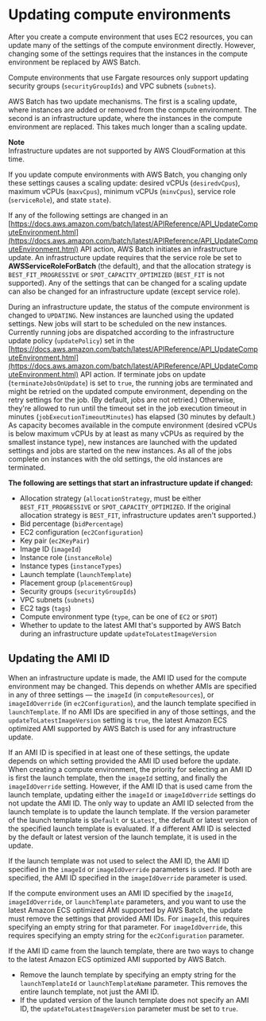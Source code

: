 # Updating compute environments<a name="updating-compute-environments"></a>

After you create a compute environment that uses EC2 resources, you can update many of the settings of the compute environment directly\. However, changing some of the settings requires that the instances in the compute environment be replaced by AWS Batch\.

Compute environments that use Fargate resources only support updating security groups \(`securityGroupIds`\) and VPC subnets \(`subnets`\)\.

AWS Batch has two update mechanisms\. The first is a scaling update, where instances are added or removed from the compute environment\. The second is an infrastructure update, where the instances in the compute environment are replaced\. This takes much longer than a scaling update\.

**Note**  
Infrastructure updates are not supported by AWS CloudFormation at this time\.

If you update compute environments with AWS Batch, you changing only these settings causes a scaling update: desired vCPUs \(`desiredvCpus`\), maximum vCPUs \(`maxvCpus`\), minimum vCPUs \(`minvCpus`\), service role \(`serviceRole`\), and state `state`\)\.

If any of the following settings are changed in an [https://docs.aws.amazon.com/batch/latest/APIReference/API_UpdateComputeEnvironment.html](https://docs.aws.amazon.com/batch/latest/APIReference/API_UpdateComputeEnvironment.html) API action, AWS Batch initiates an infrastructure update\. An infrastructure update requires that the service role be set to **AWSServiceRoleForBatch** \(the default\), and that the allocation strategy is `BEST_FIT_PROGRESSIVE` or `SPOT_CAPACITY_OPTIMIZED` \(`BEST_FIT` is not supported\)\. Any of the settings that can be changed for a scaling update can also be changed for an infrastructure update \(except service role\)\.

During an infrastructure update, the status of the compute environment is changed to `UPDATING`\. New instances are launched using the updated settings\. New jobs will start to be scheduled on the new instances\. Currently running jobs are dispatched according to the infrastructure update policy \(`updatePolicy`\) set in the [https://docs.aws.amazon.com/batch/latest/APIReference/API_UpdateComputeEnvironment.html](https://docs.aws.amazon.com/batch/latest/APIReference/API_UpdateComputeEnvironment.html) API action\. If terminate jobs on update \(`terminateJobsOnUpdate`\) is set to `true`, the running jobs are terminated and might be retried on the updated compute environment, depending on the retry settings for the job\. \(By default, jobs are not retried\.\) Otherwise, they're allowed to run until the timeout set in the job execution timeout in minutes \(`jobExecutionTimeoutMinutes`\) has elapsed \(30 minutes by default\.\) As capacity becomes available in the compute environment \(desired vCPUs is below maximum vCPUs by at least as many vCPUs as required by the smallest instance type\), new instances are launched with the updated settings and jobs are started on the new instances\. As all of the jobs complete on instances with the old settings, the old instances are terminated\.

**The following are settings that start an infrastructure update if changed:**
+ Allocation strategy \(`allocationStrategy`, must be either `BEST_FIT_PROGRESSIVE` or `SPOT_CAPACITY_OPTIMIZED`\. If the original allocation strategy is `BEST_FIT`, infrastructure updates aren't supported\.\)
+ Bid percentage \(`bidPercentage`\)
+ EC2 configuration \(`ec2Configuration`\)
+ Key pair \(`ec2KeyPair`\)
+ Image ID \(`imageId`\)
+ Instance role \(`instanceRole`\)
+ Instance types \(`instanceTypes`\)
+ Launch template \(`launchTemplate`\)
+ Placement group \(`placementGroup`\)
+ Security groups \(`securityGroupIds`\)
+ VPC subnets \(`subnets`\)
+ EC2 tags \(`tags`\)
+ Compute environment type \(`type`, can be one of `EC2` or `SPOT`\)
+ Whether to update to the latest AMI that's supported by AWS Batch during an infrastructure update `updateToLatestImageVersion`

## Updating the AMI ID<a name="updating-compute-environments-ami"></a>

When an infrastructure update is made, the AMI ID used for the compute environment may be changed\. This depends on whether AMIs are specified in any of three settings — the `imageId` \(in `computeResources`\), or `imageIdOverride` \(in `ec2Configuration`\), and the launch template specified in `launchTemplate`\. If no AMI IDs are specified in any of those settings, and the `updateToLatestImageVersion` setting is `true`, the latest Amazon ECS optimized AMI supported by AWS Batch is used for any infrastructure update\.

If an AMI ID is specified in at least one of these settings, the update depends on which setting provided the AMI ID used before the update\. When creating a compute environment, the priority for selecting an AMI ID is first the launch template, then the `imageId` setting, and finally the `imageIdOverride` setting\. However, if the AMI ID that is used came from the launch template, updating either the `imageId` or `imageIdOverride` settings do not update the AMI ID\. The only way to update an AMI ID selected from the launch template is to update the launch template\. If the version parameter of the launch template is `$Default` or `$Latest`, the default or latest version of the specified launch template is evaluated\. If a different AMI ID is selected by the default or latest version of the launch template, it is used in the update\.

If the launch template was not used to select the AMI ID, the AMI ID specified in the `imageId` or `imageIdOverride` parameters is used\. If both are specified, the AMI ID specified in the `imageIdOverride` parameter is used\.

If the compute environment uses an AMI ID specified by the `imageId`, `imageIdOverride`, or `launchTemplate` parameters, and you want to use the latest Amazon ECS optimized AMI supported by AWS Batch, the update must remove the settings that provided AMI IDs\. For `imageId`, this requires specifying an empty string for that parameter\. For `imageIdOverride`, this requires specifying an empty string for the `ec2Configuration` parameter\.

If the AMI ID came from the launch template, there are two ways to change to the latest Amazon ECS optimized AMI supported by AWS Batch\.
+ Remove the launch template by specifying an empty string for the `launchTemplateId` or `launchTemplateName` parameter\. This removes the entire launch template, not just the AMI ID\.
+ If the updated version of the launch template does not specify an AMI ID, the `updateToLatestImageVersion` parameter must be set to `true`\.